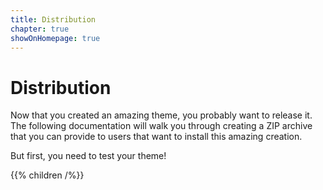 ```yaml
---
title: Distribution
chapter: true
showOnHomepage: true
---
```


# Distribution

Now that you created an amazing theme, you probably want to release it. The following documentation
will walk you through creating a ZIP archive that you can provide to users that want to install this amazing creation.

But first, you need to test your theme!

{{% children /%}}
